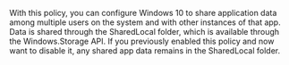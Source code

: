 With this policy, you can configure Windows 10 to share application data among multiple users on the system and with other instances of that app.  Data is shared through the SharedLocal folder, which is available through the Windows.Storage API. If you previously enabled this policy and now want to disable it, any shared app data remains in the SharedLocal folder.